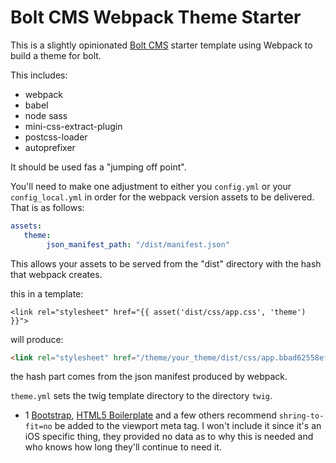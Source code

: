 # Bolt CMS Webpack Theme Starter
  
This is a slightly opinionated [Bolt CMS](https://bolt.cm/) starter template using Webpack to build a theme for bolt.  

This includes:  
- webpack
- babel
- node sass
- mini-css-extract-plugin
- postcss-loader
- autoprefixer

It should be used fas a "jumping off point".  

You'll need to make one adjustment to either you ``config.yml`` or your ``config_local.yml`` in order for the webpack version assets to be delivered. That is as follows:  

```yaml  
assets:
   theme:
        json_manifest_path: "/dist/manifest.json"
```  

This allows your assets to be served from the "dist" directory with the hash that webpack creates. 

this in a template:  

```twig
<link rel="stylesheet" href="{{ asset('dist/css/app.css', 'theme') }}">
```  

will produce:  

```html
<link rel="stylesheet" href="/theme/your_theme/dist/css/app.bbad62558ef19da7e0ca.css">  

```
the hash part comes from the json manifest produced by webpack. 

``theme.yml`` sets the twig template directory to the directory ``twig``. 

- 1 [Bootstrap](https://getbootstrap.com/docs/4.0/getting-started/introduction/#responsive-meta-tag), [HTML5 Boilerplate](https://github.com/h5bp/html5-boilerplate/blob/269f72796fab92bb703520fdc0dca1cbcb7ecc92/src/index.html#L9)
    and a few others recommend ``shring-to-fit=no`` be added to the viewport meta tag. I won't include it since it's an iOS
    specific thing, they provided no data as to why this is needed and who knows how long they'll continue to need it.
